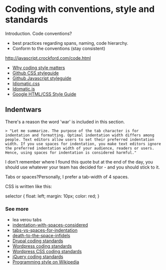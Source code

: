 # Coding with conventions, style and standards

Introduction. Code conventions?
- best practices regarding spans, naming, code hierarchy.
- Conform to the conventions (stay consistent)

http://javascript.crockford.com/code.html

- [Why coding style matters](http://coding.smashingmagazine.com/2012/10/25/why-coding-style-matters/)
- [Github CSS styleguide](https://github.com/styleguide/css)
- [Github Javascript styleguide](https://github.com/styleguide/javascript)
- [Idiomatic.css](https://github.com/necolas/idiomatic-css)
- [Idomatic.js](https://github.com/rwldrn/idiomatic.js/)
- [Google HTML/CSS Style Guide](http://google-styleguide.googlecode.com/svn/trunk/htmlcssguide.xml)

## Indentwars

There's a reason the word 'war' is included in this section.

	> "Let me summarize. The purpose of the tab character is for indentation and formatting. Optimal indentation width differs among people. Text editors allow users to set their preferred indentation width. If you use spaces for indentation, you make text editors ignore the preferred indentation width of your audience, readers or users. Hence, using spaces for indentation is considered harmful."

I don't remember where I found this quote but at the end of the day, you should use whatever your team has decided for - and you should stick to it.

Tabs or spaces?Personally, I prefer a tab-width of 4 spaces.

CSS is written like this:

selector {
	float: left; margin: 10px;
	color: red;
}

### See more

- lea verou tabs
- [indentation-with-spaces-considered](http://mystilleef.blogspot.com/2006/11/indentation-with-spaces-considered.html)
- [tabs-vs-spaces-for-indentation](http://nithinbekal.com/2011/tabs-vs-spaces-for-indentation/)
- [death-to-the-space-infidels](http://www.codinghorror.com/blog/2009/04/death-to-the-space-infidels.html)
- [Drupal coding standards](http://drupal.org/coding-standards)
- [Wordpress coding standards](http://codex.wordpress.org/WordPress_Coding_Standards)
- [Wordpress CSS coding standards](http://codex.wordpress.org/CSS_Coding_Standards)
- [jQuery coding standards](http://docs.jquery.com/JQuery_Core_Style_Guidelines)
- [Programming style on Wikipedia](http://en.wikipedia.org/wiki/Programming_style)
